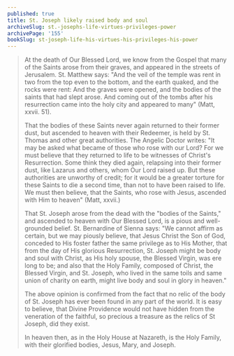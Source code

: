 ```yaml
---
published: true
title: St. Joseph likely raised body and soul
archiveSlug: st.-josephs-life-virtues-privileges-power
archivePage: '155'
bookSlug: st-joseph-life-his-virtues-his-privileges-his-power
---
```


> At the death of Our Blessed Lord, we know from the Gospel that many of the Saints arose from their graves, and appeared in the streets of Jerusalem. St. Matthew says: "And the veil of the temple was rent in two from the top even to the bottom, and the earth quaked, and the rocks were rent: And the graves were opened, and the bodies of the saints that had slept arose. And coming out of the tombs after his resurrection came into the holy city and appeared to many" (Matt, xxvii. 51).
>
> That the bodies of these Saints never again returned to their former dust, but ascended to heaven with their Redeemer, is held by St. Thomas and other great authorities. The Angelic Doctor writes: "It may be asked what became of those who rose with our Lord? For we must believe that they returned to life to be witnesses of Christ's Resurrection. Some think they died again, relapsing into their former dust, like Lazarus and others, whom Our Lord raised up. But these authorities are unworthy of credit; for it would be a greater torture for these Saints to die a second time, than not to have been raised to life. We must then believe, that the Saints, who rose with Jesus, ascended with Him to heaven" (Matt, xxvii.)
>
> That St. Joseph arose from the dead with the "bodies of the Saints," and ascended to heaven with Our Blessed Lord, is a pious and well-grounded belief. St. Bernardine of Sienna says: "We cannot affirm as certain, but we may piously believe, that Jesus Christ the Son of God, conceded to His foster father the same privilege as to His Mother, that from the day of His glorious Resurrection, St. Joseph might be body and soul with Christ, as His holy spouse, the Blessed Virgin, was ere long to be; and also that the Holy Family, composed of Christ, the Blessed Virgin, and St. Joseph, who lived in the same toils and same union of charity on earth, might live body and soul in glory in heaven."
>
> The above opinion is confirmed from the fact that no relic of the body of St. Joseph has ever been found in any part of the world. It is easy to believe, that Divine Providence would not have hidden from the veneration of the faithful, so precious a treasure as the relics of St Joseph, did they exist.
>
> In heaven then, as in the Holy House at Nazareth, is the Holy Family, with their glorified bodies, Jesus, Mary, and Joseph.
